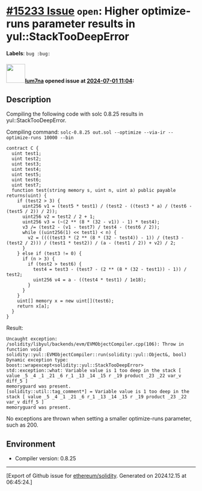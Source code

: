 # [\#15233 Issue](https://github.com/ethereum/solidity/issues/15233) `open`: Higher optimize-runs parameter results in yul::StackTooDeepError
**Labels**: `bug :bug:`


#### <img src="https://avatars.githubusercontent.com/u/76193362?u=4e8ae4cdf21413eec9e64a60a16dda14baf9a47f&v=4" width="50">[lum7na](https://github.com/lum7na) opened issue at [2024-07-01 11:04](https://github.com/ethereum/solidity/issues/15233):

<!--## Prerequisites

- First, many thanks for taking part in the community. We really appreciate that.
- We realize there is a lot of information requested here. We ask only that you do your best to provide as much information as possible so we can better help you.
- Support questions are better asked in one of the following locations:
    - [Solidity chat](https://gitter.im/ethereum/solidity)
    - [Stack Overflow](https://ethereum.stackexchange.com/)
- Ensure the issue isn't already reported.
- The issue should be reproducible with the latest solidity version; however, this isn't a hard requirement and being reproducible with an older version is sufficient.

*Delete the above section and the instructions in the sections below before submitting*
-->

## Description

Compiling the following code with solc 0.8.25 results in yul::StackTooDeepError.

Compiling command: `solc-0.8.25 out.sol --optimize --via-ir --optimize-runs 10000 --bin`

```solidity
contract C {
  uint test1;
  uint test2;
  uint test3;
  uint test4;
  uint test5;
  uint test6;
  uint test7;
  function test(string memory s, uint n, uint a) public payable returns(uint) {
    if (test2 > 3) {
      uint256 v1 = (test5 * test1) / (test2 - ((test3 * a) / (test6 - (test5 / 2)) / 2));
      uint256 v2 = test2 / 2 + 1;
      uint256 v3 = (~(2 ** (8 * (32 - v1)) - 1) * test4);
      v3 /= (test2 - (v1 - test7) / test4 - (test6 / 2));
      while ((uint256(1) << test1) < n) {
        v2 = ((((test3 * (2 ** (8 * (32 - test4)) - 1)) / (test3 - (test2 / 2))) / (test1 * test2)) / (a - (test1 / 2)) + v2) / 2;
      }
    } else if (test3 != 0) {
      if (n > 3) {
        if (test2 > test6) {
          test4 = test3 - (test7 - (2 ** (8 * (32 - test1)) - 1)) / test2;
          uint256 v4 = a - ((test4 * test1) / 1e18);
        }
      }
    }
    uint[] memory x = new uint[](test6);
    return x[a];
  }
}
```

Result:

```
Uncaught exception:
/solidity/libyul/backends/evm/EVMObjectCompiler.cpp(106): Throw in function void solidity::yul::EVMObjectCompiler::run(solidity::yul::Object&, bool)
Dynamic exception type: boost::wrapexcept<solidity::yul::StackTooDeepError>
std::exception::what: Variable value is 1 too deep in the stack [ value _5 _4 _1 _21 _6 r_1 _13 _14 _15 r _19 product _23 _22 var_v diff_5 ]
memoryguard was present.
[solidity::util::tag_comment*] = Variable value is 1 too deep in the stack [ value _5 _4 _1 _21 _6 r_1 _13 _14 _15 r _19 product _23 _22 var_v diff_5 ]
memoryguard was present.
```

No exceptions are thrown when setting a smaller optimize-runs parameter, such as 200.

## Environment

- Compiler version: 0.8.25





-------------------------------------------------------------------------------



[Export of Github issue for [ethereum/solidity](https://github.com/ethereum/solidity). Generated on 2024.12.15 at 06:45:24.]
